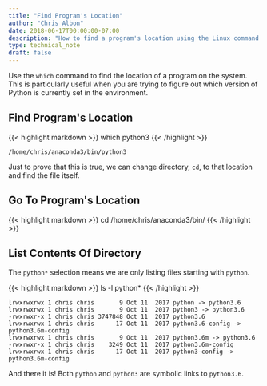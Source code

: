 ```yaml
---
title: "Find Program's Location"
author: "Chris Albon"
date: 2018-06-17T00:00:00-07:00
description: "How to find a program's location using the Linux command line."
type: technical_note
draft: false
---
```


Use the `which` command to find the location of a program on the system. This is particularly useful when you are trying to figure out which version of Python is currently set in the environment.

## Find Program's Location

{{< highlight markdown >}}
which python3
{{< /highlight >}}
```
/home/chris/anaconda3/bin/python3
```

Just to prove that this is true, we can change directory, `cd`, to that location and find the file itself.

## Go To Program's Location

{{< highlight markdown >}}
cd /home/chris/anaconda3/bin/
{{< /highlight >}}

## List Contents Of Directory

The `python*` selection means we are only listing files starting with `python`.

{{< highlight markdown >}}
ls -l python*
{{< /highlight >}}
```
lrwxrwxrwx 1 chris chris       9 Oct 11  2017 python -> python3.6
lrwxrwxrwx 1 chris chris       9 Oct 11  2017 python3 -> python3.6
-rwxrwxr-x 1 chris chris 3747848 Oct 11  2017 python3.6
lrwxrwxrwx 1 chris chris      17 Oct 11  2017 python3.6-config -> python3.6m-config
lrwxrwxrwx 1 chris chris       9 Oct 11  2017 python3.6m -> python3.6
-rwxrwxr-x 1 chris chris    3249 Oct 11  2017 python3.6m-config
lrwxrwxrwx 1 chris chris      17 Oct 11  2017 python3-config -> python3.6m-config
```

And there it is! Both `python` and `python3` are symbolic links to `python3.6`.
